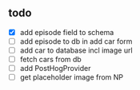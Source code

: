 ## todo
- [x] add episode field to schema
- [ ] add episode to db in add car form
- [ ] add car to database incl image url
- [ ] fetch cars from db
- [ ] add PostHogProvider
- [ ] get placeholder image from NP